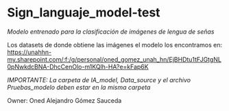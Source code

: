 # Sign_languaje_model-test
_Modelo entrenado para la clasificación de imágenes de lengua de señas_ 

Los datasets de donde obtiene las imágenes el modelo los encontramos en: https://unahhn-my.sharepoint.com/:f:/g/personal/oned_gomez_unah_hn/EjBHDtu1tFJGtgNL0pNwkdcBNA-DhcCenOlo-m1KQlh-HA?e=kFap6K

*IMPORTANTE:* _La carpeta de IA_model, Data_source y el archivo Pruebas_modelo deben estar en la misma carpeta_

Owner: Oned Alejandro Gómez Sauceda
